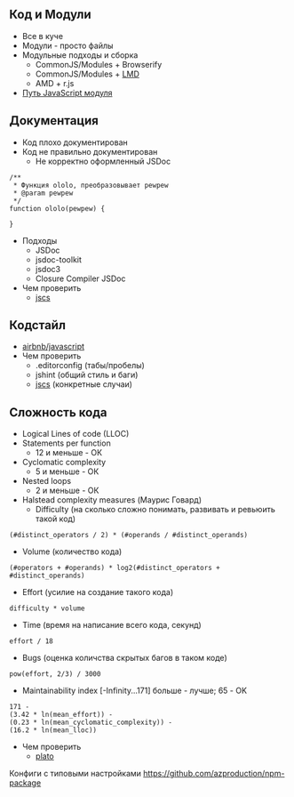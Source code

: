 ## Код и Модули

 * Все в куче
 * Модули - просто файлы
 * Модульные подходы и сборка
   * CommonJS/Modules + Browserify
   * CommonJS/Modules + [LMD](https://github.com/azproduction/lmd)
   * AMD + r.js
 * [Путь JavaScript модуля](http://habrahabr.ru/post/181536/)

## Документация

 * Код плохо документирован
 * Код не правильно документирован
   * Не корректно оформленный JSDoc

```
/**
 * Функция ololo, преобразовывает pewpew
 * @param pewpew
 */
function ololo(pewpew) {

}
```
 
 * Подходы
   * JSDoc
   * jsdoc-toolkit
   * jsdoc3
   * Closure Compiler JSDoc
 * Чем проверить
   * [jscs](https://github.com/mdevils/node-jscs)

## Кодстайл
 
 * [airbnb/javascript](https://github.com/airbnb/javascript)
 * Чем проверить
   * .editorconfig (табы/пробелы)
   * jshint (общий стиль и баги)
   * [jscs](https://github.com/mdevils/node-jscs) (конкретные случаи)

## Сложность кода

 * Logical Lines of code (LLOC)
 * Statements per function
   * 12 и меньше - ОК
 * Cyclomatic complexity
   * 5 и меньше - ОК
 * Nested loops
   * 2 и меньше - ОК
 * Halstead complexity measures (Маурис Говард)
   * Difficulty (на сколько сложно понимать, развивать и ревьюить такой код)

```
(#distinct_operators / 2) * (#operands / #distinct_operands)
```

   * Volume (количество кода)

```
(#operators + #operands) * log2(#distinct_operators + #distinct_operands)
```

   * Effort (усилие на создание такого кода)

```
difficulty * volume
```

   * Time (время на написание всего кода, секунд) 

```
effort / 18
```

   * Bugs (оценка количства скрытых багов в таком коде)

```
pow(effort, 2/3) / 3000
```

 * Maintainability index [-Infinity...171] больше - лучше; 65 - OK

```
171 -
(3.42 * ln(mean_effort)) -
(0.23 * ln(mean_cyclomatic_complexity)) -
(16.2 * ln(mean_lloc))
```
 
 * Чем проверить
   * [plato](http://jsoverson.github.io/plato/examples/jquery/)


Конфиги с типовыми настройками https://github.com/azproduction/npm-package
 